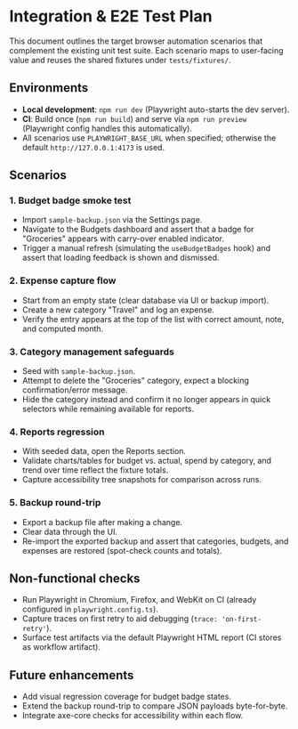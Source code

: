 # Integration & E2E Test Plan

This document outlines the target browser automation scenarios that complement the existing unit test suite. Each scenario maps to user-facing value and reuses the shared fixtures under `tests/fixtures/`.

## Environments

- **Local development**: `npm run dev` (Playwright auto-starts the dev server).
- **CI**: Build once (`npm run build`) and serve via `npm run preview` (Playwright config handles this automatically).
- All scenarios use `PLAYWRIGHT_BASE_URL` when specified; otherwise the default `http://127.0.0.1:4173` is used.

## Scenarios

### 1. Budget badge smoke test
- Import `sample-backup.json` via the Settings page.
- Navigate to the Budgets dashboard and assert that a badge for "Groceries" appears with carry-over enabled indicator.
- Trigger a manual refresh (simulating the `useBudgetBadges` hook) and assert that loading feedback is shown and dismissed.

### 2. Expense capture flow
- Start from an empty state (clear database via UI or backup import).
- Create a new category "Travel" and log an expense.
- Verify the entry appears at the top of the list with correct amount, note, and computed month.

### 3. Category management safeguards
- Seed with `sample-backup.json`.
- Attempt to delete the "Groceries" category, expect a blocking confirmation/error message.
- Hide the category instead and confirm it no longer appears in quick selectors while remaining available for reports.

### 4. Reports regression
- With seeded data, open the Reports section.
- Validate charts/tables for budget vs. actual, spend by category, and trend over time reflect the fixture totals.
- Capture accessibility tree snapshots for comparison across runs.

### 5. Backup round-trip
- Export a backup file after making a change.
- Clear data through the UI.
- Re-import the exported backup and assert that categories, budgets, and expenses are restored (spot-check counts and totals).

## Non-functional checks

- Run Playwright in Chromium, Firefox, and WebKit on CI (already configured in `playwright.config.ts`).
- Capture traces on first retry to aid debugging (`trace: 'on-first-retry'`).
- Surface test artifacts via the default Playwright HTML report (CI stores as workflow artifact).

## Future enhancements

- Add visual regression coverage for budget badge states.
- Extend the backup round-trip to compare JSON payloads byte-for-byte.
- Integrate axe-core checks for accessibility within each flow.
